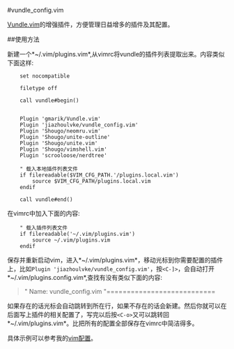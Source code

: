 #vundle\_config.vim

[Vundle.vim](https://github.com/gmarik/Vundle.vim)的增强插件，方便管理日益增多的插件及其配置。


##使用方法

新建一个*~/.vim/plugins.vim*,从vimrc将vundle的插件列表提取出来。内容类似下面这样:

```
    set nocompatible

    filetype off

    call vundle#begin()


    Plugin 'gmarik/Vundle.vim'
    Plugin 'jiazhoulvke/vundle_config.vim'
    Plugin 'Shougo/neomru.vim'
    Plugin 'Shougo/unite-outline'
    Plugin 'Shougo/unite.vim'
    Plugin 'Shougo/vimshell.vim'
    Plugin 'scrooloose/nerdtree'

    " 载入本地插件列表文件
    if filereadable($VIM_CFG_PATH.'/plugins.local.vim')
        source $VIM_CFG_PATH/plugins.local.vim
    endif

    call vundle#end()
```

在vimrc中加入下面的内容:

```
    " 载入插件列表文件
    if filereadable('~/.vim/plugins.vim')
        source ~/.vim/plugins.vim
    endif
```

保存并重新启动vim，进入*~/.vim/plugins.vim*，移动光标到你需要配置的插件上，比如`Plugin 'jiazhoulvke/vundle_config.vim'`，按`<C-]>`，会自动打开*~/.vim/plugins.config.vim*,查找有没有类似下面的内容:

> " Name: vundle\_config.vim
> "===========================

如果存在的话光标会自动跳转到所在行，如果不存在的话会新建。然后你就可以在后面写上插件的相关配置了，写完以后按`<C-o>`又可以跳转回*~/.vim/plugins.vim*。比把所有的配置全部保存在vimrc中简洁得多。

具体示例可以参考我的[vim配置](https://github.com/jiazhoulvke/myvim)。
